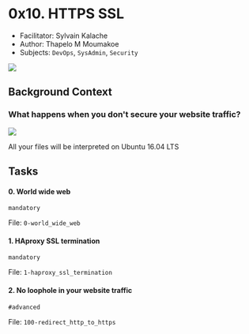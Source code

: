 # 0x10. HTTPS SSL

- Facilitator: Sylvain Kalache
- Author: Thapelo M Moumakoe
- Subjects: `DevOps`, `SysAdmin`, `Security`

![](https://s3.amazonaws.com/intranet-projects-files/holbertonschool-sysadmin_devops/276/FlhGPEK.png)

## Background Context

### What happens when you don't secure your website traffic?

![](https://s3.amazonaws.com/intranet-projects-files/holbertonschool-sysadmin_devops/276/xCmOCgw.gif)

All your files will be interpreted on Ubuntu 16.04 LTS

## Tasks

#### 0. World wide web

`mandatory`

File: `0-world_wide_web`

#### 1. HAproxy SSL termination

`mandatory`

File: `1-haproxy_ssl_termination`

#### 2. No loophole in your website traffic

`#advanced`

File: `100-redirect_http_to_https`
